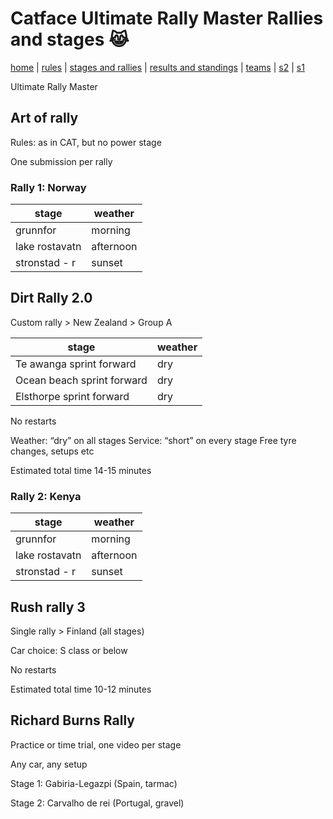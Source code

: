 # Catface Ultimate Rally Master Rallies and stages 😹

[home](index.md) | [rules](rules.md) | [stages and rallies](stages.md) | [results and standings](results.md) | [teams](teams.md) | [s2](s2/s2_index.md) | [s1](s1/s1_index.md)

Ultimate Rally Master

## Art of rally

Rules: as in CAT, but no power stage

One submission per rally

### Rally 1: Norway

| stage      | weather        |
| ------------- | ------------ |
| grunnfor      | morning        |
| lake rostavatn | afternoon  |
| stronstad - r    | sunset      |
	
## Dirt Rally 2.0

Custom rally > New Zealand > Group A

| stage      | weather        |
| ------------- | ------------ |
| Te awanga sprint forward | dry |
| Ocean beach sprint forward | dry |
| Elsthorpe sprint forward | dry |

No restarts

Weather:  “dry” on all stages
Service: “short” on every stage
Free tyre changes, setups etc

Estimated total time 14-15 minutes


### Rally 2: Kenya

| stage      | weather        |
| ------------- | ------------ |
| grunnfor      | morning        |
| lake rostavatn | afternoon  |
| stronstad - r    | sunset      |


## Rush rally 3

Single rally > Finland (all stages)

Car choice: S class or below

No restarts

Estimated total time 10-12 minutes


## Richard Burns Rally

Practice or time trial, one video per stage

Any car, any setup

Stage 1: Gabiria-Legazpi (Spain, tarmac)

Stage 2: Carvalho de rei (Portugal, gravel)


